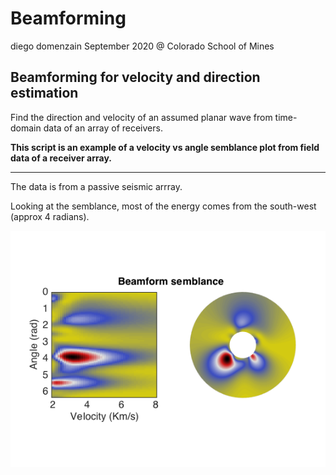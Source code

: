 # Beamforming 
diego domenzain
September 2020 @ Colorado School of Mines

## Beamforming for velocity and direction estimation

Find the direction and velocity of an assumed planar wave from time-domain data of an array of receivers.

__This script is an example of a velocity vs angle semblance plot from field data of a receiver array.__

---

The data is from a passive seismic arrray.

Looking at the semblance, most of the energy comes from the south-west (approx 4 radians).

[![](../pics/beamform_velo-angle.png)](./)
